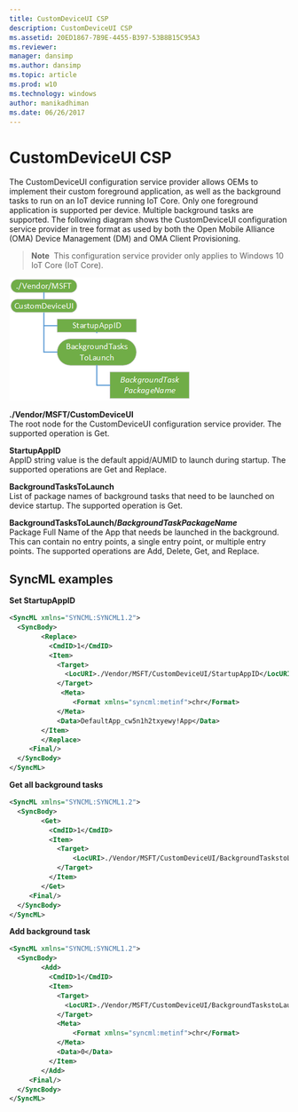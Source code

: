 ```yaml
---
title: CustomDeviceUI CSP
description: CustomDeviceUI CSP
ms.assetid: 20ED1867-7B9E-4455-B397-53B8B15C95A3
ms.reviewer: 
manager: dansimp
ms.author: dansimp
ms.topic: article
ms.prod: w10
ms.technology: windows
author: manikadhiman
ms.date: 06/26/2017
---
```


# CustomDeviceUI CSP

The CustomDeviceUI configuration service provider allows OEMs to implement their custom foreground application, as well as the background tasks to run on an IoT device running IoT Core. Only one foreground application is supported per device. Multiple background tasks are supported.
The following diagram shows the CustomDeviceUI configuration service provider in tree format as used by both the Open Mobile Alliance (OMA) Device Management (DM) and OMA Client Provisioning.

> **Note**  This configuration service provider only applies to Windows 10 IoT Core (IoT Core).

![customdeviceui csp](images/provisioning-csp-customdeviceui.png)

<a href="" id="./Vendor/MSFT/CustomDeviceUI"></a>**./Vendor/MSFT/CustomDeviceUI**  
The root node for the CustomDeviceUI configuration service provider. The supported operation is Get.

<a href="" id="StartupAppID"></a>**StartupAppID**  
AppID string value is the default appid/AUMID to launch during startup. The supported operations are Get and Replace.

<a href="" id="BackgroundTasksToLaunch"></a>**BackgroundTasksToLaunch**  
List of package names of background tasks that need to be launched on device startup. The supported operation is Get.

<a href="" id="BackgroundTasksToLaunch/BackgroundTaskPackageName"></a>**BackgroundTasksToLaunch/**<strong>*BackgroundTaskPackageName*</strong>  
Package Full Name of the App that needs be launched in the background. This can contain no entry points, a single entry point, or multiple entry points. The supported operations are Add, Delete, Get, and Replace.

## SyncML examples


**Set StartupAppID**

```xml
<SyncML xmlns="SYNCML:SYNCML1.2">
  <SyncBody>      
        <Replace>
          <CmdID>1</CmdID>
          <Item>
            <Target>
              <LocURI>./Vendor/MSFT/CustomDeviceUI/StartupAppID</LocURI>
            </Target>       
             <Meta>
                <Format xmlns="syncml:metinf">chr</Format>
            </Meta>
            <Data>DefaultApp_cw5n1h2txyewy!App</Data>
        </Item>
        </Replace>        
     <Final/>
  </SyncBody>
</SyncML>
```

**Get all background tasks**

```xml
<SyncML xmlns="SYNCML:SYNCML1.2">
  <SyncBody>      
        <Get>
          <CmdID>1</CmdID>
          <Item>
            <Target>
                <LocURI>./Vendor/MSFT/CustomDeviceUI/BackgroundTaskstoLaunch?list=Struct</LocURI>
            </Target>
          </Item>
        </Get>        
     <Final/>
  </SyncBody>
</SyncML>
```

**Add background task**

```xml
<SyncML xmlns="SYNCML:SYNCML1.2">
  <SyncBody>      
        <Add>
          <CmdID>1</CmdID>
          <Item>
            <Target>
              <LocURI>./Vendor/MSFT/CustomDeviceUI/BackgroundTaskstoLaunch/BackgroundService1_1.3.0.1_neutral__8wekyb3d8bbwe</LocURI>
            </Target>
            <Meta>
                <Format xmlns="syncml:metinf">chr</Format>
            </Meta>
            <Data>0</Data>
          </Item>
        </Add>        
     <Final/>
  </SyncBody>
</SyncML>
```

 

 






